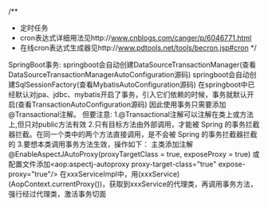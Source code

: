 /**
 *  定时任务
 *  cron表达式详细用法见http://www.cnblogs.com/canger/p/6046771.html
 *  在线cron表达式生成器见http://www.pdtools.net/tools/becron.jsp#cron
 */
 
  
  
  SpringBoot事务:
      springboot会自动创建DataSourceTransactionManager(查看DataSourceTransactionManagerAutoConfiguration源码)
      springboot会自动创建SqlSessionFactory(查看MybatisAutoConfiguration源码)
      在springboot中已经默认对jpa、jdbc、mybatis开启了事务，引入它们依赖的时候，事务就默认开启(查看TransactionAutoConfiguration源码)
      因此使用事务只需要添加@Transactional注解。
      但要注意: 
        1.@Transactional注解可以注解在类上或方法上,但只对public方法有效
        2.只有目标方法由外部调用，才能被 Spring 的事务拦截器拦截。在同一个类中的两个方法直接调用，是不会被 Spring 的事务拦截器拦截的
        3.要想本类调用事务方法生效，操作如下：
            主类添加注解@EnableAspectJAutoProxy(proxyTargetClass = true, exposeProxy = true)
                或配置文件添加<aop:aspectj-autoproxy proxy-target-class="true" expose-proxy="true"/>
            在xxxServiceImpl中，用(xxxService)(AopContext.currentProxy())，获取到xxxService的代理类，再调用事务方法，强行经过代理类，激活事务切面
           
                         
                
  
      
  
  
  
  
  
  
  
  
  
  
  
  
  
